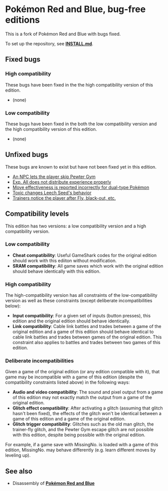 # Pokémon Red and Blue, bug-free editions

This is a fork of Pokémon Red and Blue with bugs fixed.

To set up the repository, see [**INSTALL.md**](INSTALL.md).


## Fixed bugs


### High compatibility

These bugs have been fixed in the the high compatibility version of this edition.

* (none)


### Low compatibility

These bugs have been fixed in the both the low compatibility version and the high compatibility version of this edition.

* (none)


## Unfixed bugs

These bugs are known to exist but have not been fixed yet in this edition.

* [An NPC lets the player skip Pewter Gym](http://www.glitchcity.info/wiki/Pewter_Gym_skip_glitch)
* [Exp. All does not distribute experience properly](http://www.glitchcity.info/wiki/Exp._All_glitch)
* [Move effectiveness is reported incorrectly for dual-type Pokémon](http://www.glitchcity.info/wiki/Dual-type_damage_misinformation)
* [Toxic changes Leech Seed's behavior](http://www.glitchcity.info/wiki/Leech_Seed_and_Toxic_stacking)
* [Trainers notice the player after Fly, black-out, etc.](http://www.glitchcity.info/wiki/Trainer_escape_glitch)


## Compatibility levels

This edition has two versions: a low compatibility version and a high compatibility version.


### Low compatibility

* **Cheat compatibility**: Useful GameShark codes for the original edition should work with this ediiton without modification.
* **SRAM compatibility**: All game saves which work with the original edition should behave identically with this edition.


### High compatibility

The high-compatibility version has all constraints of the low-compatibility version as well as these constraints (except deliberate incompatibilities below):

* **Input compatibility**: For a given set of inputs (button presses), this edition and the original edition should behave identically.
* **Link compatibility**: Cable link battles and trades between a game of the original edition and a game of this edition should behave identical to cable link battles and trades between games of the original edition. This constraint also applies to battles and trades between two games of this edition.


### Deliberate incompatibilities

Given a game of the original edition (or any edition compatible with it), that game may be incompatible with a game of this edition (despite the compatibility constraints listed above) in the following ways:

* **Audio and video compatibility**: The sound and pixel output from a game of this edition may not exactly match the output from a game of the original edition.
* **Glitch effect compatibility**: After activating a glitch (assuming that glitch hasn't been fixed), the effects of the glitch won't be identical between a game of this edition and a game of the original edition.
* **Glitch trigger compatibility**: Glitches such as the old man glitch, the trainer-fly glitch, and the Pewter Gym escape glitch are not possible with this edition, despite being possible with the original edition.

For example, if a game save with MissingNo. is loaded with a game of this edition, MissingNo. may behave differently (e.g. learn different moves by leveling up).


## See also

* Disassembly of [**Pokémon Red and Blue**][pokered]

[pokered]: https://github.com/pret/pokered
